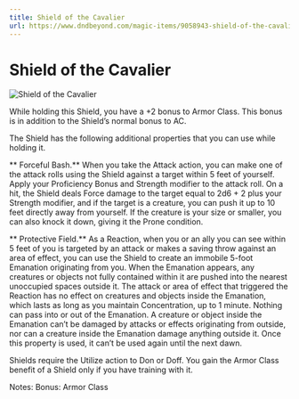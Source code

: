```yaml
---
title: Shield of the Cavalier
url: https://www.dndbeyond.com/magic-items/9058943-shield-of-the-cavalier
---
```


# Shield of the Cavalier

![Shield of the Cavalier](shield-of-the-cavalier.png)

While holding this Shield, you have a +2 bonus to Armor Class. This bonus is in addition to the Shield’s normal bonus to AC.

The Shield has the following additional properties that you can use while holding it.

** Forceful Bash.** When you take the Attack action, you can make one of the attack rolls using the Shield against a target within 5 feet of yourself. Apply your Proficiency Bonus and Strength modifier to the attack roll. On a hit, the Shield deals Force damage to the target equal to 2d6 + 2 plus your Strength modifier, and if the target is a creature, you can push it up to 10 feet directly away from yourself. If the creature is your size or smaller, you can also knock it down, giving it the Prone condition.

** Protective Field.** As a Reaction, when you or an ally you can see within 5 feet of you is targeted by an attack or makes a saving throw against an area of effect, you can use the Shield to create an immobile 5-foot Emanation originating from you. When the Emanation appears, any creatures or objects not fully contained within it are pushed into the nearest unoccupied spaces outside it. The attack or area of effect that triggered the Reaction has no effect on creatures and objects inside the Emanation, which lasts as long as you maintain Concentration, up to 1 minute. Nothing can pass into or out of the Emanation. A creature or object inside the Emanation can’t be damaged by attacks or effects originating from outside, nor can a creature inside the Emanation damage anything outside it. Once this property is used, it can’t be used again until the next dawn.


Shields require the Utilize action to Don or Doff. You gain the Armor Class benefit of a Shield only if you have training with it.

Notes: Bonus: Armor Class